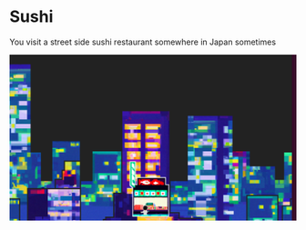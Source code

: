 # Sushi

You visit a street side sushi restaurant somewhere in Japan sometimes

[![image](./screenshot.png)](https://sushi.rhayes.art/)
